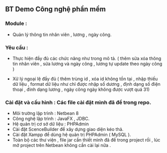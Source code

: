 ## BT Demo Công nghệ phần mềm 
### Module :

-  Quản  lý thông tin nhân viên , lương , ngày công.
  
### Yêu cầu : 

- Thực hiện đầy đủ các chức năng như trong mô tả. ( thêm sửa xóa thông tin nhân viên , sửa lương và ngày công , lương tự update theo ngày công )
  
- Xử lý ngoại lệ đầy đủ ( thêm trùng id , xóa id không tồn tại , nhập thiếu dữ liệu , format  dữ liệu như chỉ được nhập số dương , định dạng số điện thoại , đinh dạng lương , ngày công  ngày không được vượt quá 31)

 ### Cài đặt và cấu hình : Các file cài đặt mình đã để trong  repo.
 
 -  Môi trường lập trình : Netbean 8
 -  Công nghệ lập trình : JavaFX , JDBC.
 -  Hệ quản trị cơ sở dữ liệu :  PHPAdmin
 -  Cài đặt ScenceBuilder để xây dựng giao diện kéo thả.
 -  Cài đặt Xampp để dùng hệ quản trị PHPAdmin ( MySQL ).
 -  Toàn bộ các thư viện , file jar cần thiết mình đã để trong project rồi , lúc mở project trên Netbean không cần cài lại nữa .
